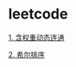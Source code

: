 # leetcode
[1. 含权重动态连通](https://github.com/jiejiecool/leetcode/blob/master/src/chap1/WightedQuickUnionUF.java)

[2. 希尔排序](https://github.com/jiejiecool/leetcode/blob/master/src/chap2/ShellSort.java)
